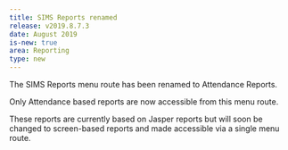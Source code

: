 ```yaml
---
title: SIMS Reports renamed
release: v2019.8.7.3
date: August 2019
is-new: true
area: Reporting
type: new
---
```


The SIMS Reports menu route has been renamed to Attendance Reports.

Only Attendance based reports are now accessible from this menu route.

These reports are currently based on Jasper reports but will soon be changed to screen-based reports and made accessible via a single menu route.